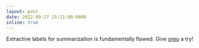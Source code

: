 ```yaml
---
layout: post
date: 2022-09-27 15:11:00-0400
inline: true
---
```

Extractive labels for summarization is fundamentally flawed. Give [oreo](https://arxiv.org/pdf/2209.12714.pdf) a try!
